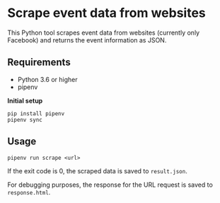 # Scrape event data from websites

This Python tool scrapes event data from websites (currently only
Facebook) and returns the event information as JSON.

## Requirements

* Python 3.6 or higher
* pipenv

**Initial setup**
```
pip install pipenv
pipenv sync
```

## Usage
```
pipenv run scrape <url>
```
If the exit code is 0, the scraped data is saved to
`result.json`.

For debugging purposes, the response for the URL request is
saved to `response.html`.